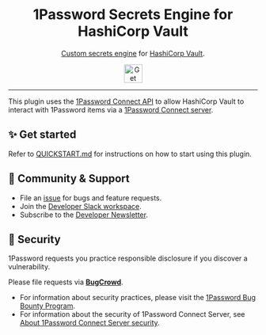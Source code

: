 <img alt="" role="img" src="https://github.com/1Password/connect/assets/46452606/0f7cf2a8-a290-41fc-b78d-3dfb1017f9be"/>

<div align="center">
  <h1>1Password Secrets Engine for HashiCorp Vault</h1>
  <p><a href="https://developer.hashicorp.com/vault/tutorials/custom-secrets-engine">Custom secrets engine</a> for <a href="https://www.github.com/hashicorp/vault" >HashiCorp Vault</a>.</p>
  <a href="QUICKSTART.md">
    <img alt="Get started" src="https://user-images.githubusercontent.com/45081667/226940040-16d3684b-60f4-4d95-adb2-5757a8f1bc15.png" height="37"/>
  </a>
</div>

---

This plugin uses the [1Password Connect API](https://developer.1password.com/docs/connect/connect-api-reference/) to allow HashiCorp Vault to interact with 1Password items via a [1Password Connect server](https://developer.1password.com/docs/connect).

## ✨ Get started

Refer to [QUICKSTART.md](/QUICKSTART.md) for instructions on how to start using this plugin.

## 💙 Community & Support

- File an [issue](https://github.com/1Password/vault-plugin-secrets-onepassword/issues) for bugs and feature requests.
- Join the [Developer Slack workspace](https://join.slack.com/t/1password-devs/shared_invite/zt-1halo11ps-6o9pEv96xZ3LtX_VE0fJQA).
- Subscribe to the [Developer Newsletter](https://1password.com/dev-subscribe/).

## 🔐 Security

1Password requests you practice responsible disclosure if you discover a vulnerability.

Please file requests via [**BugCrowd**](https://bugcrowd.com/agilebits).

- For information about security practices, please visit the [1Password Bug Bounty Program](https://bugcrowd.com/agilebits).
- For information about the security of 1Password Connect Server, see [About 1Password Connect Server security](https://developer.1password.com/docs/connect/connect-security/).
